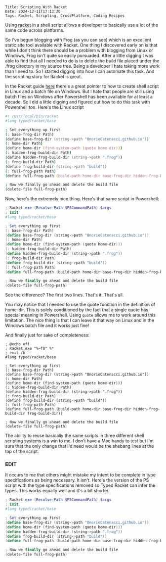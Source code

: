     Title: Scripting With Racket
    Date: 2024-12-11T17:13:20
    Tags: Racket, Scripting, CrossPlatform, Coding Recipes

Using [racket](https://racket-lang.org) in a shell script allows a developer to basically use a lot of the same code across platforms.  
<!-- more -->
So I've begun blogging with Frog (as you can see) which is an excellent static site tool available with Racket.  One thing I discovered early on is that while I don't think there should be a problem with blogging from Linux or Windows, Frog isn't quite so easily pursuaded. After a little digging I was able to find that all I needed to do is to delete the build file placed under the .frog directory in my source tree.  Being a developer I hate taking more work than I need to.  So I started digging into how I can automate this task.  And the scripting story for Racket is great. 

In the Racket guide [here](https://docs.racket-lang.org/guide/scripts.html) there's a great pointer to how to create shell script in Linux and a batch file on Windows.  But I hate that people are still using batch files on Windows after Powershell has been available for at least a decade.  So I did a little digging and figured out how to do this task with Powershell too.  Here's the Linux script

```zsh
#! /usr/local/bin/racket
#lang typed/racket/base

; Set everything up first
(: base-frog-dir Path)
(define base-frog-dir (string->path "OnorioCatenacci.github.io"))
(: home-dir Path)
(define home-dir (find-system-path (quote home-dir)))
(: hidden-frog-build-dir Path)
(define hidden-frog-build-dir (string->path ".frog"))
(: frog-build-dir Path)
(define frog-build-dir (string->path "build"))
(: full-frog-path Path)
(define full-frog-path (build-path home-dir base-frog-dir hidden-frog-build-dir frog-build-dir))

; Now we finally go ahead and delete the build file
(delete-file full-frog-path)
```

Now, here's the extremely nice thing.  Here's that same script in Powershell:

```powershell
; Racket.exe (Resolve-Path $PSCommandPath) $args
; Exit
#lang typed/racket/base

; Set everything up first
(: base-frog-dir Path)
(define base-frog-dir (string->path "OnorioCatenacci.github.io"))
(: home-dir Path)
(define home-dir (find-system-path (quote home-dir)))
(: hidden-frog-build-dir Path)
(define hidden-frog-build-dir (string->path ".frog"))
(: frog-build-dir Path)
(define frog-build-dir (string->path "build"))
(: full-frog-path Path)
(define full-frog-path (build-path home-dir base-frog-dir hidden-frog-build-dir frog-build-dir))

; Now we finally go ahead and delete the build file
(delete-file full-frog-path)
```

See the difference?  The first two lines.  That's it.  That's all. 

You may notice that I needed to use the quote function in the definition of home-dir.  This is solely conditioned by the fact that a single quote has special meaning in Powershell.  Using `quote` allows me to work around this limitation.  The nice thing is that I can leave it that way on Linux and in the Windows batch file and it works just fine! 

And finally just for sake of completeness:

```batch
; @echo off
; Racket.exe "%~f0" %*
; exit /b
#lang typed/racket/base

; Set everything up first
(: base-frog-dir Path)
(define base-frog-dir (string->path "OnorioCatenacci.github.io"))
(: home-dir Path)
(define home-dir (find-system-path (quote home-dir)))
(: hidden-frog-build-dir Path)
(define hidden-frog-build-dir (string->path ".frog"))
(: frog-build-dir Path)
(define frog-build-dir (string->path "build"))
(: full-frog-path Path)
(define full-frog-path (build-path home-dir base-frog-dir hidden-frog-build-dir frog-build-dir))

; Now we finally go ahead and delete the build file
(delete-file full-frog-path)
```

The ability to reuse basically the same scripts in three different shell scripting systems is a win to me.  I don't have a Mac handy to test but I'm sure that the only change that I'd need would be the shebang lines at the top of the script.  

### EDIT
It occurs to me that others might mistake my intent to be complete in type specifications as being necessary.  It isn't.  Here's the version of the PS script with the type specifications removed so Typed Racket can infer the types.  This works equally well and it's a bit shorter. 

```powershell
; Racket.exe (Resolve-Path $PSCommandPath) $args
; Exit
#lang typed/racket/base

; Set everything up first
(define base-frog-dir (string->path "OnorioCatenacci.github.io"))
(define home-dir (find-system-path (quote home-dir)))
(define hidden-frog-build-dir (string->path ".frog"))
(define frog-build-dir (string->path "build"))
(define full-frog-path (build-path home-dir base-frog-dir hidden-frog-build-dir frog-build-dir))

; Now we finally go ahead and delete the build file
(delete-file full-frog-path)
```

